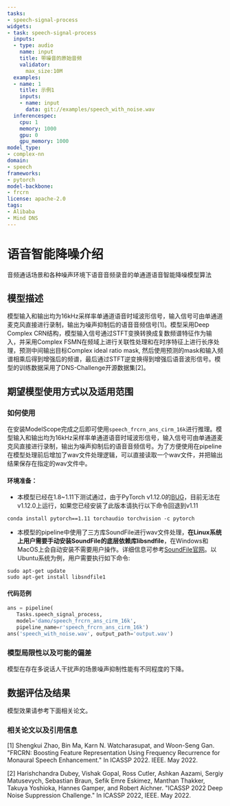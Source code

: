 ```yaml
---
tasks:
- speech-signal-process
widgets:
- task: speech-signal-process
  inputs:
  - type: audio
    name: input
    title: 带噪音的原始音频
    validator:
      max_size:10M
  examples:
  - name: 1
    title: 示例1
    inputs:
    - name: input
      data: git://examples/speech_with_noise.wav
  inferencespec:
    cpu: 1
    memory: 1000
    gpu: 0
    gpu_memory: 1000
model_type:
- complex-nn
domain:
- speech
frameworks:
- pytorch
model-backbone:
- frcrn
license: apache-2.0
tags:
- Alibaba
- Mind DNS
---
```



# 语音智能降噪介绍

音频通话场景和各种噪声环境下语音音频录音的单通道语音智能降噪模型算法

## 模型描述

模型输入和输出均为16kHz采样率单通道语音时域波形信号，输入信号可由单通道麦克风直接进行录制，输出为噪声抑制后的语音音频信号[1]。模型采用Deep Complex CRN结构，模型输入信号通过STFT变换转换成复数频谱特征作为输入，并采用Complex FSMN在频域上进行关联性处理和在时序特征上进行长序处理，预测中间输出目标Complex ideal ratio mask, 然后使用预测的mask和输入频谱相乘后得到增强后的频谱，最后通过STFT逆变换得到增强后语音波形信号。模型的训练数据采用了DNS-Challenge开源数据集[2]。

## 期望模型使用方式以及适用范围


### 如何使用

在安装ModelScope完成之后即可使用```speech_frcrn_ans_cirm_16k```进行推理。模型输入和输出均为16kHz采样率单通道语音时域波形信号，输入信号可由单通道麦克风直接进行录制，输出为噪声抑制后的语音音频信号。为了方便使用在pipeline在模型处理前后增加了wav文件处理逻辑，可以直接读取一个wav文件，并把输出结果保存在指定的wav文件中。

#### 环境准备：

* 本模型已经在1.8~1.11下测试通过，由于PyTorch v1.12.0的[BUG](https://github.com/pytorch/pytorch/issues/80837)，目前无法在v1.12.0上运行，如果您已经安装了此版本请执行以下命令回退到v1.11

```
conda install pytorch==1.11 torchaudio torchvision -c pytorch
```

* 本模型的pipeline中使用了三方库SoundFile进行wav文件处理，**在Linux系统上用户需要手动安装SoundFile的底层依赖库libsndfile**，在Windows和MacOS上会自动安装不需要用户操作。详细信息可参考[SoundFile官网](https://github.com/bastibe/python-soundfile#installation)。以Ubuntu系统为例，用户需要执行如下命令:

```shell
sudo apt-get update
sudo apt-get install libsndfile1
```

#### 代码范例

```python
ans = pipeline(
   Tasks.speech_signal_process,
   model='damo/speech_frcrn_ans_cirm_16k',
   pipeline_name=r'speech_frcrn_ans_cirm_16k')
ans('speech_with_noise.wav', output_path='output.wav')
```

### 模型局限性以及可能的偏差

模型在存在多说话人干扰声的场景噪声抑制性能有不同程度的下降。

## 数据评估及结果

模型效果请参考下面相关论文。

### 相关论文以及引用信息

[1] Shengkui Zhao, Bin Ma, Karn N. Watcharasupat, and Woon-Seng Gan. "FRCRN: Boosting Feature Representation Using Frequency Recurrence for Monaural Speech Enhancement." In ICASSP 2022. IEEE. May 2022.

[2] Harishchandra Dubey, Vishak Gopal, Ross Cutler, Ashkan Aazami, Sergiy Matusevych, Sebastian Braun, Sefik Emre Eskimez, Manthan Thakker, Takuya Yoshioka, Hannes Gamper, and Robert Aichner. "ICASSP 2022 Deep Noise Suppression Challenge." In ICASSP 2022, IEEE. May 2022.
